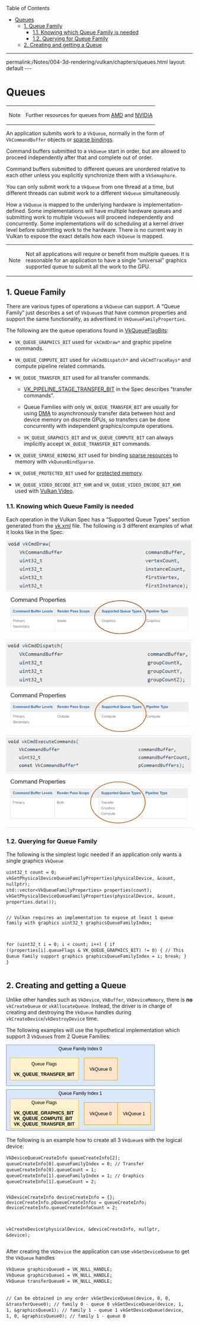<div id="toc" class="toc">
<div id="toctitle">Table of Contents</div>
<ul class="sectlevel0">
<li><a href="#queues">Queues</a>
<ul class="sectlevel1">
<li><a href="#_queue_family">1. Queue Family</a>
<ul class="sectlevel2">
<li><a href="#_knowing_which_queue_family_is_needed">1.1. Knowing which Queue Family is needed</a></li>
<li><a href="#_querying_for_queue_family">1.2. Querying for Queue Family</a></li>
</ul>
</li>
<li><a href="#_creating_and_getting_a_queue">2. Creating and getting a Queue</a></li>
</ul>
</li>
</ul>
</div>
<hr>
<div class="paragraph">
<p>permalink:/Notes/004-3d-rendering/vulkan/chapters/queues.html
layout: default
---</p>
</div>
<h1 id="queues" class="sect0">Queues</h1>
<div class="admonitionblock note">
<table>
<tr>
<td class="icon">
<div class="title">Note</div>
</td>
<td class="content">
<div class="paragraph">
<p>Further resources for queues from <a href="https://gpuopen.com/learn/concurrent-execution-asynchronous-queues/">AMD</a> and <a href="https://www.khronos.org/assets/uploads/developers/library/2016-vulkan-devday-uk/9-Asynchonous-compute.pdf">NVIDIA</a></p>
</div>
</td>
</tr>
</table>
</div>
<div class="paragraph">
<p>An application submits work to a <code>VkQueue</code>, normally in the form of <code>VkCommandBuffer</code> objects or <a href="sparse_resources.html#sparse-resources">sparse bindings</a>.</p>
</div>
<div class="paragraph">
<p>Command buffers submitted to a <code>VkQueue</code> start in order, but are allowed to proceed independently after that and complete out of order.</p>
</div>
<div class="paragraph">
<p>Command buffers submitted to different queues are unordered relative to each other unless you explicitly synchronize them with a <code>VkSemaphore</code>.</p>
</div>
<div class="paragraph">
<p>You can only submit work to a <code>VkQueue</code> from one thread at a time, but different threads can submit work to a different <code>VkQueue</code> simultaneously.</p>
</div>
<div class="paragraph">
<p>How a <code>VkQueue</code> is mapped to the underlying hardware is implementation-defined. Some implementations will have multiple hardware queues and submitting work to multiple <code>VkQueue</code>&#8203;s will proceed independently and concurrently. Some implementations will do scheduling at a kernel driver level before submitting work to the hardware. There is no current way in Vulkan to expose the exact details how each <code>VkQueue</code> is mapped.</p>
</div>
<div class="admonitionblock note">
<table>
<tr>
<td class="icon">
<div class="title">Note</div>
</td>
<td class="content">
<div class="paragraph">
<p>Not all applications will require or benefit from multiple queues. It is reasonable for an application to have a single &#8220;universal&#8221; graphics supported queue to submit all the work to the GPU.</p>
</div>
</td>
</tr>
</table>
</div>
<div class="sect1">
<h2 id="_queue_family">1. Queue Family</h2>
<div class="sectionbody">
<div class="paragraph">
<p>There are various types of operations a <code>VkQueue</code> can support. A &#8220;Queue Family&#8221; just describes a set of <code>VkQueue</code>&#8203;s that have common properties and support the same functionality, as advertised in <code>VkQueueFamilyProperties</code>.</p>
</div>
<div class="paragraph">
<p>The following are the queue operations found in <a href="https://www.khronos.org/registry/vulkan/specs/1.3-extensions/man/html/VkQueueFlagBits.html">VkQueueFlagBits</a>:</p>
</div>
<div class="ulist">
<ul>
<li>
<p><code>VK_QUEUE_GRAPHICS_BIT</code> used for <code>vkCmdDraw*</code> and graphic pipeline commands.</p>
</li>
<li>
<p><code>VK_QUEUE_COMPUTE_BIT</code> used for <code>vkCmdDispatch*</code> and <code>vkCmdTraceRays*</code> and compute pipeline related commands.</p>
</li>
<li>
<p><code>VK_QUEUE_TRANSFER_BIT</code> used for all transfer commands.</p>
<div class="ulist">
<ul>
<li>
<p><a href="https://www.khronos.org/registry/vulkan/specs/1.3-extensions/man/html/VkPipelineStageFlagBits.html">VK_PIPELINE_STAGE_TRANSFER_BIT</a> in the Spec describes &#8220;transfer commands&#8221;.</p>
</li>
<li>
<p>Queue Families with only <code>VK_QUEUE_TRANSFER_BIT</code> are usually for using <a href="https://en.wikipedia.org/wiki/Direct_memory_access">DMA</a> to asynchronously transfer data between host and device memory on discrete GPUs, so transfers can be done concurrently with independent graphics/compute operations.</p>
</li>
<li>
<p><code>VK_QUEUE_GRAPHICS_BIT</code> and <code>VK_QUEUE_COMPUTE_BIT</code> can always implicitly accept <code>VK_QUEUE_TRANSFER_BIT</code> commands.</p>
</li>
</ul>
</div>
</li>
<li>
<p><code>VK_QUEUE_SPARSE_BINDING_BIT</code> used for binding <a href="sparse_resources.html#sparse-resources">sparse resources</a> to memory with <code>vkQueueBindSparse</code>.</p>
</li>
<li>
<p><code>VK_QUEUE_PROTECTED_BIT</code> used for <a href="protected.html#protected">protected memory</a>.</p>
</li>
<li>
<p><code>VK_QUEUE_VIDEO_DECODE_BIT_KHR</code> and <code>VK_QUEUE_VIDEO_ENCODE_BIT_KHR</code> used with <a href="https://www.khronos.org/blog/an-introduction-to-vulkan-video?mc_cid=8052312abe&amp;mc_eid=64241dfcfa">Vulkan Video</a>.</p>
</li>
</ul>
</div>
<div class="sect2">
<h3 id="_knowing_which_queue_family_is_needed">1.1. Knowing which Queue Family is needed</h3>
<div class="paragraph">
<p>Each operation in the Vulkan Spec has a &#8220;Supported Queue Types&#8221; section generated from the <a href="https://github.com/KhronosGroup/Vulkan-Docs/blob/main/xml/vk.xml">vk.xml</a> file. The following is 3 different examples of what it looks like in the Spec:</p>
</div>
<div class="imageblock">
<div class="content">
<img src="images/queues_cmd_draw.png" alt="queues_cmd_dispatch.png">
</div>
</div>
<div class="imageblock">
<div class="content">
<img src="images/queues_cmd_dispatch.png" alt="queues_cmd_dispatch.png">
</div>
</div>
<div class="imageblock">
<div class="content">
<img src="images/queues_cmd_executecommands.png" alt="queues_cmd_dispatch.png">
</div>
</div>
</div>
<div class="sect2">
<h3 id="_querying_for_queue_family">1.2. Querying for Queue Family</h3>
<div class="paragraph">
<p>The following is the simplest logic needed if an application only wants a single graphics <code>VkQueue</code></p>
</div>
<div class="listingblock">
<div class="content">
<pre class="highlight"><code class="language-cpp" data-lang="cpp">uint32_t count = 0;
vkGetPhysicalDeviceQueueFamilyProperties(physicalDevice, &amp;count, nullptr);
std::vector&lt;VkQueueFamilyProperties&gt; properties(count);
vkGetPhysicalDeviceQueueFamilyProperties(physicalDevice, &amp;count, properties.data());

// Vulkan requires an implementation to expose at least 1 queue family with graphics
uint32_t graphicsQueueFamilyIndex;

for (uint32_t i = 0; i &lt; count; i++) {
    if ((properties[i].queueFlags &amp; VK_QUEUE_GRAPHICS_BIT) != 0) {
        // This Queue Family support graphics
        graphicsQueueFamilyIndex = i;
        break;
    }
}</code></pre>
</div>
</div>
</div>
</div>
</div>
<div class="sect1">
<h2 id="_creating_and_getting_a_queue">2. Creating and getting a Queue</h2>
<div class="sectionbody">
<div class="paragraph">
<p>Unlike other handles such as <code>VkDevice</code>, <code>VkBuffer</code>, <code>VkDeviceMemory</code>, there is <strong>no</strong> <code>vkCreateQueue</code> or <code>vkAllocateQueue</code>. Instead, the driver is in charge of creating and destroying the <code>VkQueue</code> handles during <code>vkCreateDevice</code>/<code>vkDestroyDevice</code> time.</p>
</div>
<div class="paragraph">
<p>The following examples will use the hypothetical implementation which support 3 <code>VkQueue</code>&#8203;s from 2 Queue Families:</p>
</div>
<div class="imageblock">
<div class="content">
<img src="images/queues_hypothetical.png" alt="queues_hypothetical.png">
</div>
</div>
<div class="paragraph">
<p>The following is an example how to create all 3 <code>VkQueue</code>&#8203;s with the logical device:</p>
</div>
<div class="listingblock">
<div class="content">
<pre class="highlight"><code class="language-cpp" data-lang="cpp">VkDeviceQueueCreateInfo queueCreateInfo[2];
queueCreateInfo[0].queueFamilyIndex = 0; // Transfer
queueCreateInfo[0].queueCount = 1;
queueCreateInfo[1].queueFamilyIndex = 1; // Graphics
queueCreateInfo[1].queueCount = 2;

VkDeviceCreateInfo deviceCreateInfo   = {};
deviceCreateInfo.pQueueCreateInfos    = queueCreateInfo;
deviceCreateInfo.queueCreateInfoCount = 2;

vkCreateDevice(physicalDevice, &amp;deviceCreateInfo, nullptr, &amp;device);</code></pre>
</div>
</div>
<div class="paragraph">
<p>After creating the <code>VkDevice</code> the application can use <code>vkGetDeviceQueue</code> to get the <code>VkQueue</code> handles</p>
</div>
<div class="listingblock">
<div class="content">
<pre class="highlight"><code class="language-cpp" data-lang="cpp">VkQueue graphicsQueue0 = VK_NULL_HANDLE;
VkQueue graphicsQueue1 = VK_NULL_HANDLE;
VkQueue transferQueue0 = VK_NULL_HANDLE;

// Can be obtained in any order
vkGetDeviceQueue(device, 0, 0, &amp;transferQueue0); // family 0 - queue 0
vkGetDeviceQueue(device, 1, 1, &amp;graphicsQueue1); // family 1 - queue 1
vkGetDeviceQueue(device, 1, 0, &amp;graphicsQueue0); // family 1 - queue 0</code></pre>
</div>
</div>
</div>
</div>